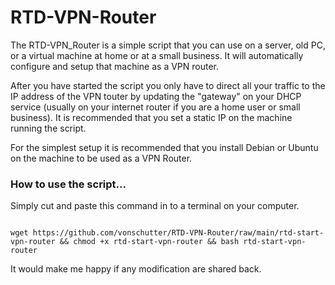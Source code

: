 # RTD-VPN-Router

The RTD-VPN_Router is a simple script that you can use on a server, old PC, or a virtual machine at home or at a small business. It will automatically configure and setup that machine as a VPN router. 

After you have started the script you only have to direct all your traffic to the IP address of the VPN touter by updating the "gateway" on your DHCP service (usually on your internet router if you are a home user or small business). It is recommended that you set a static IP on the machine running the script.

For the simplest setup it is recommended that you install Debian or Ubuntu on the machine to be used as a VPN Router. 

### How to use the script...
Simply cut and paste this command in to a terminal on your computer.  

```

wget https://github.com/vonschutter/RTD-VPN-Router/raw/main/rtd-start-vpn-router && chmod +x rtd-start-vpn-router && bash rtd-start-vpn-router 

```

It would make me happy if any modification are shared back. 
